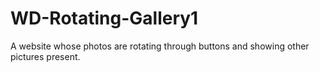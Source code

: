 # WD-Rotating-Gallery1
A website whose photos are rotating through buttons and showing other pictures present.
